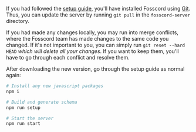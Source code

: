 If you had followed the [setup guide](index.md), you'll have installed Fosscord using [Git](https://git-scm.com/).
Thus, you can update the server by running `git pull` in the `fosscord-server` directory.

If you had made any changes locally, you may run into merge conflicts,
where the Fosscord team has made changes to the same code you changed. If it's not important to you, you can simply run `git reset --hard HEAD`
_which will delete all your changes_. If you want to keep them, you'll have to go through each conflict and resolve them.

After downloading the new version, go through the setup guide as normal again:

```bash
# Install any new javascript packages
npm i

# Build and generate schema
npm run setup

# Start the server
npm run start
```
